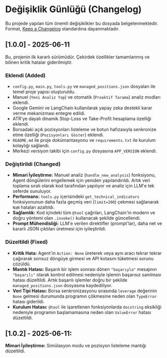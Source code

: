 # Değişiklik Günlüğü (Changelog)

Bu projede yapılan tüm önemli değişiklikler bu dosyada belgelenmektedir.
Format, [Keep a Changelog](https://keepachangelog.com/en/1.0.0/) standardına dayanmaktadır.

## [1.0.0] - 2025-06-11

Bu, projenin ilk kararlı sürümüdür. Çekirdek özellikler tamamlanmış ve bilinen kritik hatalar giderilmiştir.

### Eklendi (Added)
- `config.py`, `main.py`, `tools.py` ve `managed_positions.json` dosyaları ile temel proje yapısı oluşturuldu.
- Manuel (`Yeni Analiz Yap`) ve otomatik (`Proaktif Tarama`) analiz modları eklendi.
- Google Gemini ve LangChain kullanılarak yapay zeka destekli karar verme mekanizması entegre edildi.
- ATR'ye dayalı dinamik Stop-Loss ve Take-Profit hesaplama özelliği eklendi.
- Borsadaki açık pozisyonları listeleme ve botun hafızasıyla senkronize etme özelliği (`Pozisyonları Göster`) eklendi.
- `README.md` ile proje dokümantasyonu ve `requirements.txt` ile kurulum kolaylığı sağlandı.
- Merkezi versiyon takibi için `config.py` dosyasına `APP_VERSION` eklendi.

### Değiştirildi (Changed)
- **Mimari İyileştirme:** Manuel analiz (`handle_new_analysis`) fonksiyonu, Agent döngülerini engellemek için yeniden yapılandırıldı. Artık veri toplama sıralı olarak kod tarafından yapılıyor ve analiz için LLM'e tek seferde sunuluyor.
- **Performans:** `tools.py` içerisindeki `get_technical_indicators` fonksiyonunun daha fazla geçmiş veri (`limit=200`) çekmesi sağlanarak `NaN` hataları azaltıldı.
- **Sağlamlık:** Kod içindeki tüm `@tool` çağrıları, LangChain'in modern ve doğru yöntemi olan `.invoke()` kullanacak şekilde güncellendi.
- **Prompt Mühendisliği:** LLM'e verilen direktifler (prompt'lar), daha net ve kararlı JSON çıktıları üretmesi için iyileştirildi.

### Düzeltildi (Fixed)
- **Kritik Hata:** Agent'in `Action: None` üreterek veya aynı aracı tekrar tekrar çağırarak sonsuz döngüye girmesi ve API kotasını tüketmesi sorunu çözüldü.
- **Mantık Hatası:** Başarılı bir işlem sonrası dönen `"başarıyla"` mesajının `"başarılı"` olarak kontrol edilmesi nedeniyle işlemin başarısız sanılması hatası düzeltildi. Artık başarılı işlemler doğru bir şekilde `managed_positions.json` dosyasına kaydediliyor.
- **Veri Tipi Hatası:** Borsa senkronizasyonu sırasında `leverage` değerinin `None` gelmesi durumunda programın çökmesine neden olan `TypeError` hatası giderildi.
- **Kurulum Hatası:** `@tool` ile işaretlenen fonksiyonlarda `docstring` eksikliği nedeniyle programın başlamamasına neden olan `ValueError` hatası düzeltildi.

## [1.0.2] - 2025-06-11: 
**Mimari İyileştirme:** Simülasyon modu ve pozisyon listeleme mantığı düzeltildi.